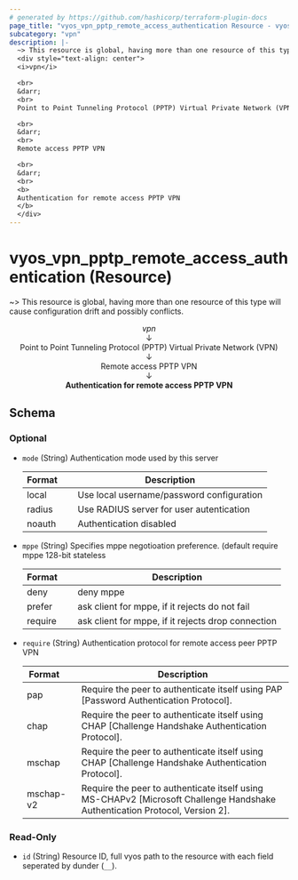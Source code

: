 ```yaml
---
# generated by https://github.com/hashicorp/terraform-plugin-docs
page_title: "vyos_vpn_pptp_remote_access_authentication Resource - vyos"
subcategory: "vpn"
description: |-
  ~> This resource is global, having more than one resource of this type will cause configuration drift and possibly conflicts.
  <div style="text-align: center">
  <i>vpn</i>

  <br>
  &darr;
  <br>
  Point to Point Tunneling Protocol (PPTP) Virtual Private Network (VPN)

  <br>
  &darr;
  <br>
  Remote access PPTP VPN

  <br>
  &darr;
  <br>
  <b>
  Authentication for remote access PPTP VPN
  </b>
  </div>
---
```


# vyos_vpn_pptp_remote_access_authentication (Resource)

~> This resource is global, having more than one resource of this type will cause configuration drift and possibly conflicts.

<div style="text-align: center">
<i>vpn</i>

<br>
&darr;
<br>
Point to Point Tunneling Protocol (PPTP) Virtual Private Network (VPN)

<br>
&darr;
<br>
Remote access PPTP VPN

<br>
&darr;
<br>
<b>
Authentication for remote access PPTP VPN
</b>
</div>



<!-- schema generated by tfplugindocs -->
## Schema

### Optional

- `mode` (String) Authentication mode used by this server

    |  Format &emsp; | Description  |
    |----------|---------------|
    |  local  &emsp; |  Use local username/password configuration  |
    |  radius  &emsp; |  Use RADIUS server for user autentication  |
    |  noauth  &emsp; |  Authentication disabled  |
- `mppe` (String) Specifies mppe negotioation preference. (default require mppe 128-bit stateless

    |  Format &emsp; | Description  |
    |----------|---------------|
    |  deny  &emsp; |  deny mppe  |
    |  prefer  &emsp; |  ask client for mppe, if it rejects do not fail  |
    |  require  &emsp; |  ask client for mppe, if it rejects drop connection  |
- `require` (String) Authentication protocol for remote access peer PPTP VPN

    |  Format &emsp; | Description  |
    |----------|---------------|
    |  pap  &emsp; |  Require the peer to authenticate itself using PAP [Password Authentication Protocol].  |
    |  chap  &emsp; |  Require the peer to authenticate itself using CHAP [Challenge Handshake Authentication Protocol].  |
    |  mschap  &emsp; |  Require the peer to authenticate itself using CHAP [Challenge Handshake Authentication Protocol].  |
    |  mschap-v2  &emsp; |  Require the peer to authenticate itself using MS-CHAPv2 [Microsoft Challenge Handshake Authentication Protocol, Version 2].  |

### Read-Only

- `id` (String) Resource ID, full vyos path to the resource with each field seperated by dunder (`__`).

